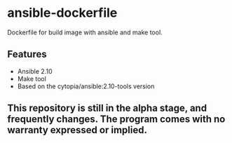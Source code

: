 # ansible-dockerfile
Dockerfile for build image with ansible and make tool.

Features
----------
- Ansible 2.10
- Make tool
- Based on the cytopia/ansible:2.10-tools version

## This repository is still in the alpha stage, and frequently changes. The program comes with no warranty expressed or implied.

